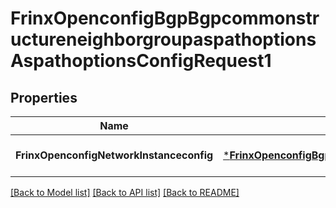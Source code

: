 # FrinxOpenconfigBgpBgpcommonstructureneighborgroupaspathoptionsAspathoptionsConfigRequest1

## Properties
Name | Type | Description | Notes
------------ | ------------- | ------------- | -------------
**FrinxOpenconfigNetworkInstanceconfig** | [***FrinxOpenconfigBgpBgpcommonstructureneighborgroupaspathoptionsAspathoptionsConfig**](frinx.openconfig.bgp.bgpcommonstructureneighborgroupaspathoptions.aspathoptions.Config.md) |  | [optional] [default to null]

[[Back to Model list]](../README.md#documentation-for-models) [[Back to API list]](../README.md#documentation-for-api-endpoints) [[Back to README]](../README.md)


